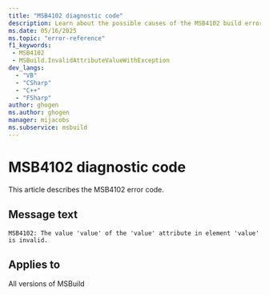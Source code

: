 ```yaml
---
title: "MSB4102 diagnostic code"
description: Learn about the possible causes of the MSB4102 build error, and get troubleshooting tips.
ms.date: 05/16/2025
ms.topic: "error-reference"
f1_keywords:
 - MSB4102
 - MSBuild.InvalidAttributeValueWithException
dev_langs:
  - "VB"
  - "CSharp"
  - "C++"
  - "FSharp"
author: ghogen
ms.author: ghogen
manager: mijacobs
ms.subservice: msbuild
---
```


# MSB4102 diagnostic code

<!-- :::ErrorDefinitionDescription::: -->
<!-- :::editable-content name="introDescription"::: -->
This article describes the MSB4102 error code.
<!-- :::editable-content-end::: -->

## Message text

<!-- :::editable-content name="messageText"::: -->
`MSB4102: The value 'value' of the 'value' attribute in element 'value' is invalid.`
<!-- :::editable-content-end::: -->
<!-- MSB4102: The value "{0}" of the "{1}" attribute in element <{2}> is invalid. {3} -->

<!-- :::editable-content name="postOutputDescription"::: -->
<!--
{StrBegin="MSB4102: "}UE: This is a generic message that is displayed when we find a project element with an incorrect value for one of its
        attributes. At the end of the message we show the exception text we got trying to use the value.
-->
<!-- :::editable-content-end::: -->
<!-- :::ErrorDefinitionDescription-end::: -->

## Applies to

All versions of MSBuild

